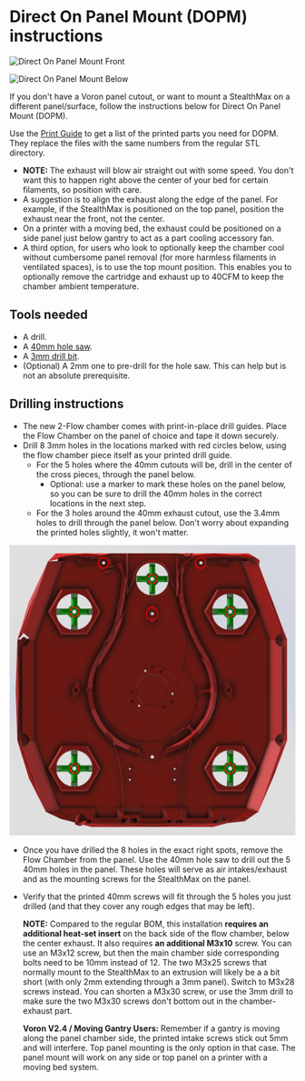 # Direct On Panel Mount (DOPM) instructions

![Direct On Panel Mount Front](/assets/renders/dopm1.png)

![Direct On Panel Mount Below](/assets/renders/dopm2.png)

If you don't have a Voron panel cutout, or want to mount a StealthMax on a different panel/surface, follow the instructions below for Direct On Panel Mount (DOPM).

Use the [Print Guide](https://bit.ly/NevermoreStealthMaxPrintGuide) to get a list of the printed parts you need for DOPM. They replace the files with the same numbers from the regular STL directory.

- **NOTE:** The exhaust will blow air straight out with some speed. You don't want this to happen right above the center of your bed for certain filaments, so position with care.
- A suggestion is to align the exhaust along the edge of the panel. For example, if the StealthMax is positioned on the top panel, position the exhaust near the front, not the center. 
- On a printer with a moving bed, the exhaust could be positioned on a side panel just below gantry to act as a part cooling accessory fan. 
- A third option, for users who look to optionally keep the chamber cool without cumbersome panel removal (for more harmless filaments in ventilated spaces), is to use the top mount position. This enables you to optionally remove the cartridge and exhaust up to 40CFM to keep the chamber ambient temperature.

## Tools needed
- A drill.
- A [40mm hole saw](https://s.click.aliexpress.com/e/_oEo5amR).
- A [3mm drill bit](https://s.click.aliexpress.com/e/_onEwfxl). 
- (Optional) A 2mm one to pre-drill for the hole saw. This can help but is not an absolute prerequisite.

## Drilling instructions
* The new 2-Flow chamber comes with print-in-place drill guides. Place the Flow Chamber on the panel of choice and tape it down securely.
* Drill 8 3mm holes in the locations marked with red circles below, using the flow chamber piece itself as your printed drill guide.
  * For the 5 holes where the 40mm cutouts will be, drill in the center of the cross pieces, through the panel below.
    * Optional: use a marker to mark these holes on the panel below, so you can be sure to drill the 40mm holes in the correct locations in the next step.
  * For the 3 holes around the 40mm exhaust cutout, use the 3.4mm holes to drill through the panel below. Don't worry about expanding the printed holes slightly, it won't matter.

![Direct On Panel Mount 3mm hole locations](/assets/docs/DOPM/dopm_3mm_hole_locations.png)

* Once you have drilled the 8 holes in the exact right spots, remove the Flow Chamber from the panel. Use the 40mm hole saw to drill out the 5 40mm holes in the panel. These holes will serve as air intakes/exhaust and as the mounting screws for the StealthMax on the panel.
* Verify that the printed 40mm screws will fit through the 5 holes you just drilled (and that they cover any rough edges that may be left).

  **NOTE:** Compared to the regular BOM, this installation **requires an additional heat-set insert** on the back side of the flow chamber, below the center exhaust. It also requires **an additional M3x10** screw. You can use an M3x12 screw, but then the main chamber side corresponding bolts need to be 10mm instead of 12. The two M3x25 screws that normally mount to the StealthMax to an extrusion will likely be a a bit short (with only 2mm extending through a 3mm panel). Switch to M3x28 screws instead. You can shorten a M3x30 screw, or use the 3mm drill to make sure the two M3x30 screws don't bottom out in the chamber-exhaust part.

  **Voron V2.4 / Moving Gantry Users:** Remember if a gantry is moving along the panel chamber side, the printed intake screws stick out 5mm and will interfere.  Top panel mounting is the only option in that case. The panel mount will work on any side or top panel on a printer with a moving bed system.
